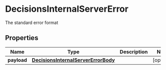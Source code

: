 

# DecisionsInternalServerError

The standard error format
## Properties

Name | Type | Description | Notes
------------ | ------------- | ------------- | -------------
**payload** | [**DecisionsInternalServerErrorBody**](DecisionsInternalServerErrorBody.md) |  |  [optional]



